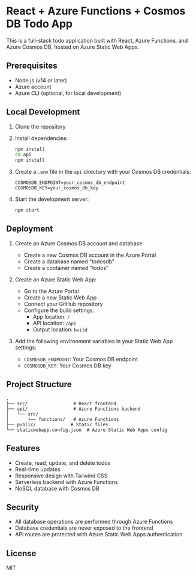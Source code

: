 # React + Azure Functions + Cosmos DB Todo App

This is a full-stack todo application built with React, Azure Functions, and Azure Cosmos DB, hosted on Azure Static Web Apps.

## Prerequisites

- Node.js (v14 or later)
- Azure account
- Azure CLI (optional, for local development)

## Local Development

1. Clone the repository
2. Install dependencies:
   ```bash
   npm install
   cd api
   npm install
   ```

3. Create a `.env` file in the `api` directory with your Cosmos DB credentials:
   ```
   COSMOSDB_ENDPOINT=your_cosmos_db_endpoint
   COSMOSDB_KEY=your_cosmos_db_key
   ```

4. Start the development server:
   ```bash
   npm start
   ```

## Deployment

1. Create an Azure Cosmos DB account and database:
   - Create a new Cosmos DB account in the Azure Portal
   - Create a database named "todosdb"
   - Create a container named "todos"

2. Create an Azure Static Web App:
   - Go to the Azure Portal
   - Create a new Static Web App
   - Connect your GitHub repository
   - Configure the build settings:
     - App location: `/`
     - API location: `/api`
     - Output location: `build`

3. Add the following environment variables in your Static Web App settings:
   - `COSMOSDB_ENDPOINT`: Your Cosmos DB endpoint
   - `COSMOSDB_KEY`: Your Cosmos DB key

## Project Structure

```
.
├── src/                 # React frontend
├── api/                 # Azure Functions backend
│   └── src/
│       └── functions/   # Azure Functions
├── public/             # Static files
└── staticwebapp.config.json  # Azure Static Web Apps config
```

## Features

- Create, read, update, and delete todos
- Real-time updates
- Responsive design with Tailwind CSS
- Serverless backend with Azure Functions
- NoSQL database with Cosmos DB

## Security

- All database operations are performed through Azure Functions
- Database credentials are never exposed to the frontend
- API routes are protected with Azure Static Web Apps authentication

## License

MIT
